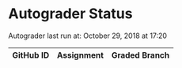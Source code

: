 # Autograder Status
Autograder last run at: October 29, 2018 at 17:20

| GitHub ID | Assignment | Graded Branch |
|-----------|------------|---------------|
